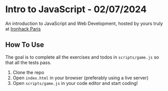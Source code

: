 # Intro to JavaScript - 02/07/2024

An introduction to JavaScript and Web Development, hosted by yours truly at [Ironhack Paris](https://www.ironhack.com/en/paris)

## How To Use

The goal is to complete all the exercises and todos in `scripts/game.js` so that all the tests pass.

1. Clone the repo
2. Open `index.html` in your browser (preferably using a live server)
3. Open `scripts/game.js` in your code editor and start coding!
